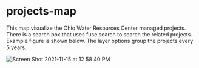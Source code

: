 # projects-map
This map visualize the Ohio Water Resources Center managed projects. There is a search box that uses fuse search to search the related projects. Example figure is shown below. The layer options group the projects every 5 years.

![Screen Shot 2021-11-15 at 12 58 40 PM](https://user-images.githubusercontent.com/44347235/141831477-ddbe74e1-5684-4578-99b9-723f39450922.png)
